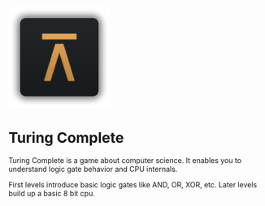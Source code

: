 ![turing complete](./logo.png "Turing Complete")

# Turing Complete

Turing Complete is a game about computer science.
It enables you to understand logic gate behavior and CPU internals.

First levels introduce basic logic gates like AND, OR, XOR, etc.
Later levels build up a basic 8 bit cpu.
